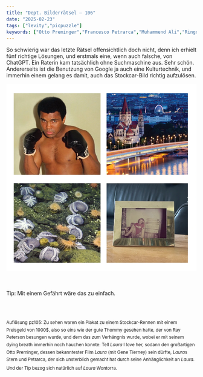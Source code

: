 ```yaml
---
title: "Dept. Bilderrätsel – 106"
date: "2025-02-23"
tags: ["levity","picpuzzle"]
keywords: ["Otto Preminger","Francesco Petrarca","Muhammend Ali","Ringo Starr"]
---
```

So schwierig war das letzte Rätsel offensichtlich doch nicht, denn ich erhielt fünf richtige Lösungen, und erstmals eine, wenn auch falsche, von ChatGPT. Ein Raterin kam tatsächlich ohne Suchmaschine aus. Sehr schön. Andererseits ist die Benutzung von Google ja auch eine Kulturtechnik, und immerhin einem gelang es damit, auch das Stockcar-Bild richtig aufzulösen. 
 <br/>

<img  src="/assets/img/picpuzzle/picpuzzle106.webp" alt="Bilderrätsel106">

<br/>
<br/>
<br/>

Tip: Mit einem Gefährt wäre das zu einfach.

<br/>
<br/>

<sup>Auflösung pz105: Zu sehen waren ein Plakat zu einem Stockcar-Rennen mit einem Preisgeld von 1000$, also so eins wie der gute Thommy gesehen hatte, der von Ray Peterson besungen wurde, und dem das zum Verhängnis wurde, wobei er mit seinem dying breath immerhin noch hauchen konnte: Tell <i>Laura</i> I love her, sodann den großartigen Otto Preminger, dessen bekanntester Film <i>Laura</i> (mit Gene Tierney) sein dürfte, <i>Laura</i>s Stern und Petrarca, der sich unsterblich gemacht hat durch seine Anhänglichkeit an <i>Laura</i>. Und der Tip bezog sich natürlich auf <i>Laura</i> Wontorra.
<sup>
